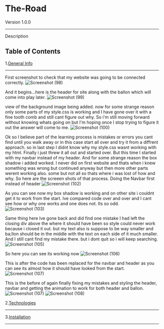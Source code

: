 # The-Road
Version 1.0.0
***
Description
## Table of Contents
1.[General Info](#general-info)
***
First screenshot to check that my website was going to be connected correctly.
![Screenshot (98)](https://user-images.githubusercontent.com/99539947/178053368-0b3877c1-17b5-4c59-a9fb-435167f3cbc3.png)

And it begins...here is the header for site along with the ballon which will come into play later.
![Screenshot (99)](https://user-images.githubusercontent.com/99539947/178053944-6a189d6d-5ac5-41d6-aaef-61ea1c27f8dd.png)

view of the background image being added. now for some strange reason only some parts of my style.css is working and I have gone over it with a fine tooth comb and still cant figure out why. So i'm still moving forward without knowing whats going on but I'm hoping once I stop trying to figure it out the answer will come to me.
![Screenshot (100)](https://user-images.githubusercontent.com/99539947/178130234-7d558d38-38da-4a4b-a02e-8b6427a7a6cf.png)

Ok so I believe part of the learning process is mistakes or errors you cant find until you walk away or in this case start all over and try it from a diffrent approach. so in last step I didnt know why my style.css wasnt working with my html. Finally i just threw it all out and started over. But this time I started with my navbar instead of my header. And for some strange reason the box shadow i added worked. I never did on first website and thats when i knew something was wrong but continued anyway but then more other parts werent working also. some but not all so thats where i was lost of how and why. So here are the screeen shots of that process.
Doing the Navbar first instead of header
![Screenshot (102)](https://user-images.githubusercontent.com/99539947/178164146-484f2d0a-1b77-498b-9734-f04fe8159e1f.png)

As you can see now my box shadow is working and on other site i couldnt get it to work from the start. Ive compared code over and over and I cant see how or why one works and one does not. Its so odd.
![Screenshot (103)](https://user-images.githubusercontent.com/99539947/178164156-774c29b3-563d-43ab-a496-2b03db685f59.png)

Same thing here Ive gone back and did find one mistake I had left the closing div above the where it should have been so style could never work because i closed it out. but my text also is suppose to be way smaller and ba;llon should be in the middle with the text on each side of it much smaller. And I still cant find my mistake there. but i dont quit so i will keep searching.
![Screenshot (105)](https://user-images.githubusercontent.com/99539947/178164171-cf9e938d-dd78-4ce7-9c5a-79b4b979d7c2.png)

So here you can see its working now 
![Screenshot (106)](https://user-images.githubusercontent.com/99539947/178170145-bc72de4d-0c5b-4c97-8613-def051263b4f.png)

This is after the code has been replaced for the navbar and header as you can see its almost how it should have looked from the start. 
![Screenshot (107)](https://user-images.githubusercontent.com/99539947/178170161-4e8ce4c6-5a54-4a1c-af3b-f94a24a27b5c.png)

This is the before of again finally fixing my mistakes and styling the header, navbar and getting the animation to work for both header and ballon.
![Screenshot (107)](https://user-images.githubusercontent.com/99539947/178614688-4e06f016-d5e0-4b89-8a09-5ae279e9f244.png)
![Screenshot (108)](https://user-images.githubusercontent.com/99539947/178614700-0e96f31b-d39c-4f1f-bd6d-de531c9aeb4e.png)

2.[Technologies](#technologies)
***
3.[Installation](#installation)
***

